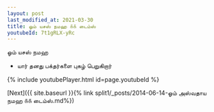 ```yaml
---
layout: post
last_modified_at: 2021-03-30
title: ஓம் யசஸ் நமஹ ௧௧ டைம்ஸ்
youtubeId: 7t1gRLX-yRc
---
```

 
 
 ஓம் யசஸ் நமஹ  
 
 -  யார் தனது பக்தர்களை புகழ் பெறுகிறார் 
 
  
 
  
 
 
 
 
 
 


{% include youtubePlayer.html id=page.youtubeId %}
 
[Next]({{ site.baseurl }}{% link  split1/_posts/2014-06-14-ஓம் அஸ்வதாய நமஹ ௧௧ டைம்ஸ்.md%})
 
